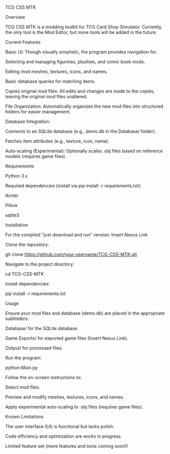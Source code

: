 TCG CSS MTK

Overview

TCG CSS MTK is a modding toolkit for TCG Card Shop Simulator. Currently, the only tool is the Mod Editor, but more tools will be added in the future.



Current Features

Basic UI: Though visually simplistic, the program provides navigation for:

Selecting and managing figurines, plushies, and comic book mods.

Editing mod meshes, textures, icons, and names.

Basic database queries for matching items.

Copies original mod files: All edits and changes are made to the copies, leaving the original mod files unaltered.

File Organization: Automatically organizes the new mod files into structured folders for easier management.

Database Integration:

Connects to an SQLite database (e.g., demo.db in the Database/ folder).

Fetches item attributes (e.g., texture, icon, name).

Auto-scaling (Experimental): Optionally scales .obj files based on reference models (requires game files).



Requirements

Python 3.x

Required dependencies (install via pip install -r requirements.txt):

tkinter

Pillow

sqlite3



Installation

For the compiled "just download and run" version:
Insert Nexus Link

Clone the repository:

git clone https://github.com/your-username/TCG-CSS-MTK.git

Navigate to the project directory:

cd TCG-CSS-MTK

Install dependencies:

pip install -r requirements.txt



Usage

Ensure your mod files and database (demo.db) are placed in the appropriate subfolders:

Database/ for the SQLite database.

Game Exports/ for exported game files (Insert Nexus Link).

Output/ for processed files.

Run the program:

python Main.py

Follow the on-screen instructions to:

Select mod files.

Preview and modify meshes, textures, icons, and names.

Apply experimental auto-scaling to .obj files (requires game files).



Known Limitations

The user interface (UI) is functional but lacks polish.

Code efficiency and optimization are works in progress.

Limited feature set (more features and tools coming soon!)
